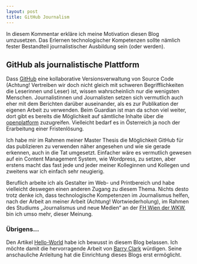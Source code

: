 ```yaml
---
layout: post
title: GitHub Journalism
---
```


In diesem Kommentar erkläre ich meine Motivation diesen Blog umzusetzen. Das Erlernen technologischer Kompetenzen sollte nämlich fester Bestandteil journalistischer Ausbildung sein (oder werden). 

## GitHub als journalistische Plattform

Dass [GitHub](http://github/) eine kollaborative Versionsverwaltung von Source Code (Achtung! Vertreiben wir doch nicht gleich mit schweren Begrifflichkeiten die Leserinnen und Leser) ist, wissen wahrscheinlich nur die wenigsten Menschen. Journalistinnen und Journalisten setzen sich vermutlich auch eher mit dem Berichten darüber auseinander, als es zur Publikation der eigenen Arbeit zu verwenden. Beim Guardian ist man da schon viel weiter, dort gibt es bereits die Möglichkeit auf sämtliche Inhalte über die [openplatform](http://open-platform.theguardian.com) zuzugreifen. Vielleicht bedarf es in Österreich ja noch der Erarbeitung einer Fristenlösung.

Ich habe mir im Rahmen meiner Master Thesis die Möglichkeit GitHub für das publizieren zu verwenden näher angesehen und wie sie gerade erkennen, auch in die Tat umgesetzt. Einfacher wäre es vermutlich gewesen auf ein Content Management System, wie Wordpress, zu setzen, aber erstens macht das fast jede und jeder meiner Kolleginnen und Kollegen und zweitens war ich einfach sehr neugierig.

Beruflich arbeite ich als Gestalter im Web- und Printbereich und habe vielleicht deswegen einen anderen Zugang zu diesem Thema. Nichts desto trotz denke ich, dass technologische Kompetenzen im Journalismus helfen, nach der Arbeit an meiner Arbeit (Achtung! Wortwiederholung), im Rahmen des Studiums „Journalismus und neue Medien“ an der [FH Wien der WKW](http://fh-wien.ac.at/), bin ich umso mehr, dieser Meinung.

### Übrigens…

Den Artikel [Hello-World](http://rianhammer.github.io/Hello-World/) habe ich bewusst in diesem Blog belassen. Ich möchte damit die hervorragende Arbeit von [Barry Clark](http://www.smashingmagazine.com/2014/08/01/build-blog-jekyll-github-pages/) würdigen. Seine anschauliche Anleitung hat die Einrichtung dieses Blogs erst ermöglicht.




